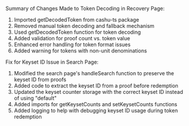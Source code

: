 Summary of Changes Made to Token Decoding in Recovery Page:
1. Imported getDecodedToken from cashu-ts package
2. Removed manual token decoding and fallback mechanism
3. Used getDecodedToken function for token decoding
4. Added validation for proof count vs. token value
5. Enhanced error handling for token format issues
6. Added warning for tokens with non-unit denominations

Fix for Keyset ID Issue in Search Page:
1. Modified the search page's handleSearch function to preserve the keyset ID from proofs
2. Added code to extract the keyset ID from a proof before redemption
3. Updated the keyset counter storage with the correct keyset ID instead of using "default"
4. Added imports for getKeysetCounts and setKeysetCounts functions
5. Added logging to help with debugging keyset ID usage during token redemption
